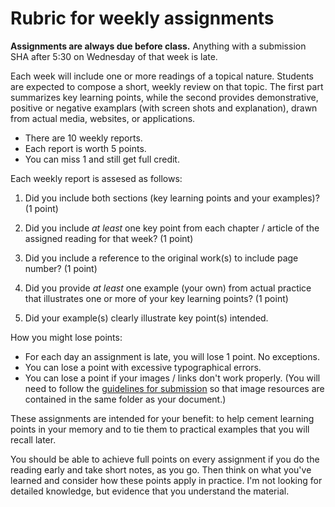 # Rubric for weekly assignments

**Assignments are always due before class.** Anything with a submission SHA after 5:30 on Wednesday of that week is late.

Each week will include one or more readings of a topical nature. Students are expected to compose a short, weekly review on that topic. The first part summarizes key learning points, while the second provides demonstrative, positive or negative examplars (with screen shots and explanation), drawn from actual media, websites, or applications.

- There are 10 weekly reports.
- Each report is worth 5 points.
- You can miss 1 and still get full credit.

Each weekly report is assesed as follows:

1. Did you include both sections (key learning points and your examples)? (1 point)

2. Did you include *at least* one key point from each chapter / article of the assigned reading for that week? (1 point)

3. Did you include a reference to the original work(s) to include page number? (1 point)

4. Did you provide *at least* one example (your own) from actual practice that illustrates one or more of your key learning points? (1 point)

5. Did your example(s) clearly illustrate key point(s) intended.

How you might lose points:

- For each day an assignment is late, you will lose 1 point. No exceptions.
- You can lose a point with excessive typographical errors.
- You can lose a point if your images / links don't work properly. (You will need to follow the [guidelines for submission](how-to-submit-assignments.md) so that image resources are contained in the same folder as your document.)

These assignments are intended for your benefit: to help cement learning points in your memory and to tie them to practical examples that you will recall later.

You should be able to achieve full points on every assignment if you do the reading early and take short notes, as you go. Then think on what you've learned and consider how these points apply in practice. I'm not looking for detailed knowledge, but evidence that you understand the material.
